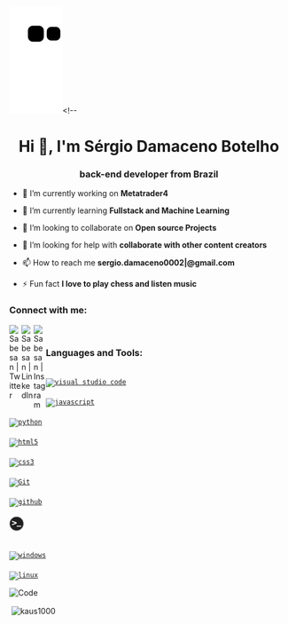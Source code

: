 
<img src="https://raw.githubusercontent.com/kaus1000/kaus1000/output/github-contribution-grid-snake.svg"><!--

<h1 align="center">Hi 👋, I'm Sérgio Damaceno Botelho</h1>
<h3 align="center">back-end developer from Brazil</h3>

- 🔭 I’m currently working on **Metatrader4**

- 🌱 I’m currently learning **Fullstack and Machine Learning**

- 👯 I’m looking to collaborate on **Open source Projects**

- 🤝 I’m looking for help with **collaborate with other content creators**

- 📫 How to reach me **sergio.damaceno0002|@gmail.com**

- ⚡ Fun fact **I love to play chess and listen music**

### Connect with me:


[<img align="left" alt="Sabesan | Twitter" width="22px" src="https://cdn.jsdelivr.net/npm/simple-icons@v3/icons/twitter.svg" />][twitter]
[<img align="left" alt="Sabesan | LinkedIn" width="22px" src="https://cdn.jsdelivr.net/npm/simple-icons@v3/icons/linkedin.svg" />][linkedin]
[<img align="left" alt="Sabesan | Instagram" width="22px" src="https://cdn.jsdelivr.net/npm/simple-icons@v3/icons/instagram.svg" />][instagram]

<br />


### Languages and Tools:

[<code>
<img alt="visual studio code" width="26px" src="https://img.icons8.com/fluent/240/000000/visual-studio-code-2019.png" />
</code>](https://code.visualstudio.com/)
[<code>
<img alt="javascript" width="26px" src="https://img.icons8.com/color/240/000000/javascript.png" />
</code>](https://developer.mozilla.org/en-US/docs/Web/JavaScript)
[<code>
<img alt="python" width="26px" src="https://img.icons8.com/color/240/000000/python.png">
</code>](https://www.python.org/)
[<code>
<img alt="html5" width="26px" src="https://img.icons8.com/color/240/000000/html-5.png">
</code>](https://developer.mozilla.org/en-US/docs/Web/HTML)
[<code>
<img alt="css3" width="26px" src="https://img.icons8.com/color/240/000000/css3.png">
</code>](https://developer.mozilla.org/en-US/docs/Web/CSS)
[<code>
<img alt="Git" width="26px" src="https://img.icons8.com/color/240/000000/git.png">
</code>](https://git-scm.com/)
[<code>
<img alt="github" width="26px" src="https://img.icons8.com/ios-glyphs/240/000000/github.png">
</code>](https://github.com/)
[<code>
<img alt="terminal" width="26px" src="https://raw.githubusercontent.com/github/explore/80688e429a7d4ef2fca1e82350fe8e3517d3494d/topics/terminal/terminal.png">
</code>](https://docs.microsoft.com/en-us/windows/terminal/)

[<code>
<img alt="windows" width="26px" src="https://img.icons8.com/color/240/000000/windows-10.png">
</code>](https://www.microsoft.com/en-us/windows)
[<code>
<img alt="linux" width="26px" src="https://img.icons8.com/color/96/000000/linux.png">
</code>](https://www.kernel.org/)

<img src="https://raw.githubusercontent.com/abhisheknaiidu/abhisheknaiidu/master/code.gif" alt="Code" width="400" height="400">
<p>&nbsp;<img align="center" src="https://github-readme-stats.vercel.app/api?username=kaus1000&show_icons=true&locale=en" alt="kaus1000" /></p>


[twitter]: https://twitter.com/sergiodb021
[instagram]: https://www.instagram.com/sergiodb121/
[linkedin]: http://linkedin.com/in/s%C3%A9rgio-damaceno-botelho-ab9a24184



